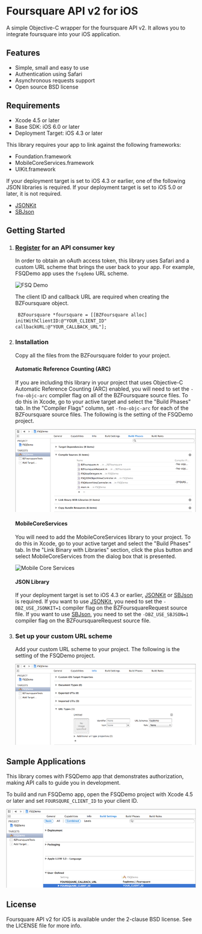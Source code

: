 # Foursquare API v2 for iOS

A simple Objective-C wrapper for the foursquare API v2. It allows you to integrate foursquare into your iOS application.

## Features

* Simple, small and easy to use
* Authentication using Safari
* Asynchronous requests support
* Open source BSD license

## Requirements

* Xcode 4.5 or later
* Base SDK: iOS 6.0 or later
* Deployment Target: iOS 4.3 or later

This library requires your app to link against the following frameworks:

* Foundation.framework
* MobileCoreServices.framework
* UIKit.framework

If your deployment target is set to iOS 4.3 or earlier, one of the following JSON libraries is required. If your deployment target is set to iOS 5.0 or later, it is not required.

* [JSONKit](https://github.com/johnezang/JSONKit)
* [SBJson](https://github.com/stig/json-framework)

## Getting Started

1. ### [Register](https://foursquare.com/oauth/) for an API consumer key

	In order to obtain an oAuth access token, this library uses Safari and a custom URL scheme that brings the user back to your app. For example, FSQDemo app uses the `fsqdemo` URL scheme.

	![FSQ Demo](https://github.com/baztokyo/foursquare-ios-api/raw/master/images/fsq_demo.png "FSQ Demo")

	The client ID and callback URL are required when creating the BZFoursquare object.

		BZFoursquare *foursquare = [[BZFoursquare alloc] initWithClientID:@"YOUR_CLIENT_ID" callbackURL:@"YOUR_CALLBACK_URL"];

2. ### Installation

	Copy all the files from the BZFoursquare folder to your project.

	#### Automatic Reference Counting (ARC)

	If you are including this library in your project that uses Objective-C Automatic Reference Counting (ARC) enabled, you will need to set the `-fno-objc-arc` compiler flag on all of the BZFoursquare source files. To do this in Xcode, go to your active target and select the "Build Phases" tab. In the "Compiler Flags" column, set `-fno-objc-arc` for each of the BZFoursquare source files. The following is the setting of the FSQDemo project.

	![Compile Sources](https://github.com/baztokyo/foursquare-ios-api/raw/master/images/compile_sources.png "Compile Sources")

	#### MobileCoreServices

	You will need to add the MobileCoreServices library to your project. To do this in Xcode, go to your active target and select the "Build Phases" tab. In the "Link Binary with Libraries" section, click the plus button and select MobileCoreServices from the dialog box that is presented.

	![Mobile Core Services](https://github.com/markdorison/foursquare-ios-api/raw/master/images/mobilecoreservices.png "Mobile Core Services")

	#### JSON Library

	If your deployment target is set to iOS 4.3 or earlier, [JSONKit](https://github.com/johnezang/JSONKit) or [SBJson](https://github.com/stig/json-framework) is required. If you want to use [JSONKit](https://github.com/johnezang/JSONKit), you need to set the `-DBZ_USE_JSONKIT=1` compiler flag on the BZFoursquareRequest source file. If you want to use [SBJson](https://github.com/stig/json-framework), you need to set the `-DBZ_USE_SBJSON=1` compiler flag on the BZFoursquareRequest source file.

3. ### Set up your custom URL scheme

	Add your custom URL scheme to your project. The following is the setting of the FSQDemo project.

	![URL Types](https://github.com/baztokyo/foursquare-ios-api/raw/master/images/url_types.png "URL Types")

## Sample Applications

This library comes with FSQDemo app that demonstrates authorization, making API calls to guide you in development.

To build and run FSQDemo app, open the FSQDemo project with Xcode 4.5 or later and set `FOURSQURE_CLIENT_ID` to your client ID.

![FOURSQURE\_CLIENT\_ID](https://github.com/baztokyo/foursquare-ios-api/raw/master/images/foursquare_client_id.png "FOURSQURE_CLIENT_ID")

## License

Foursquare API v2 for iOS is available under the 2-clause BSD license. See the LICENSE file for more info.
